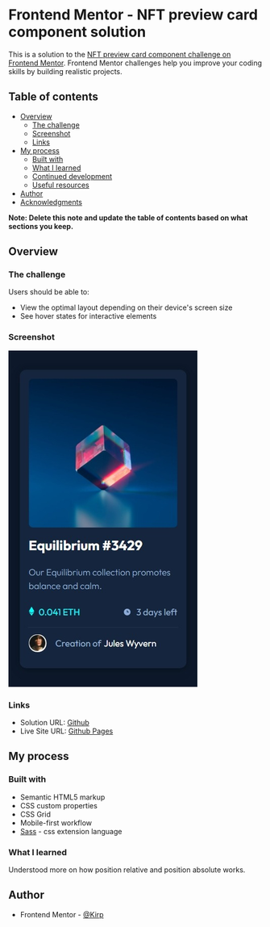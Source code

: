 # Frontend Mentor - NFT preview card component solution

This is a solution to the [NFT preview card component challenge on Frontend Mentor](https://www.frontendmentor.io/challenges/nft-preview-card-component-SbdUL_w0U). Frontend Mentor challenges help you improve your coding skills by building realistic projects. 

## Table of contents

- [Overview](#overview)
  - [The challenge](#the-challenge)
  - [Screenshot](#screenshot)
  - [Links](#links)
- [My process](#my-process)
  - [Built with](#built-with)
  - [What I learned](#what-i-learned)
  - [Continued development](#continued-development)
  - [Useful resources](#useful-resources)
- [Author](#author)
- [Acknowledgments](#acknowledgments)

**Note: Delete this note and update the table of contents based on what sections you keep.**

## Overview

### The challenge

Users should be able to:

- View the optimal layout depending on their device's screen size
- See hover states for interactive elements

### Screenshot

![](./images/screenshot.jpeg)


### Links

- Solution URL: [Github](https://your-solution-url.comhttps://github.com/Kirp/nft-preview-card-component-solution)
- Live Site URL: [Github Pages](https://your-live-site-url.comhttps://kirp.github.io/nft-preview-card-component-solution/)

## My process

### Built with

- Semantic HTML5 markup
- CSS custom properties
- CSS Grid
- Mobile-first workflow
- [Sass](https://sass-lang.com/) - css extension language



### What I learned

Understood more on how position relative and position absolute works.


## Author

- Frontend Mentor - [@Kirp](https://www.frontendmentor.io/profile/Kirp)




